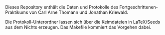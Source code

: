 Dieses Repository enthält die Daten und Protokolle des Fortgeschrittenen-Praktikums von Carl Arne Thomann und Jonathan Kriewald.

Die Protokoll-Unterordner lassen sich über die Keimdateien in LaTeX/Seeds aus dem Nichts erzeugen. Das Makefile kommiert das Vorgehen dabei.